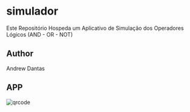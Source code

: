 # simulador
Este Repositório Hospeda um Aplicativo de Simulação dos Operadores Lógicos (AND - OR - NOT)
## Author
Andrew Dantas
## APP
![qrcode]()
